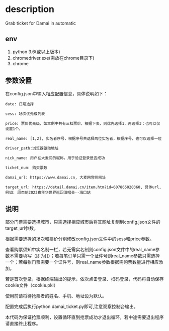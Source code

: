# description
Grab ticket for Damai in automatic


## env
1. python 3.6(或以上版本)
2. chromedriver.exe(需放在chrome目录下)
3. chrome


## 参数设置
在config.json中输入相应配置信息，具体说明如下：

    date: 日期选择

    sess: 场次优先级列表

    price: 票价优先级，如本例中共有三档票价，根据下表，则优先选择1，再选择3；也可以仅设置1个。

    real_name: [1,2], 实名者序号，根据序号共选择两位实名者，根据序号，也可仅选择一位
 
    driver_path:浏览器驱动地址

    nick_name: 用户在大麦网的昵称，用于验证登录是否成功

    ticket_num: 购买票数

    damai_url: https://www.damai.cn, 大麦网官网网址

    target_url: https://detail.damai.cn/item.htm?id=607865020360, 具体url, 例如: 周杰伦2023嘉年华世界巡回演唱会--海口站


## 说明

部分门票需要选择城市，只需选择相应城市后将其网址复制到config.json文件的target_url参数。

根据需要选择的场次和票价分别修改config.json文件中的sess和price参数。

查看购票须知中实名制一栏，若无需实名制则config.json文件中的real_name参数不需要填写（即为[]）；若每笔订单只需一个证件号则real_name参数只需选择一个；若每张门票需要一个证件号，则real_name参数根据需购票数量进行相应添加。

若是首次登录，根据终端输出的提示，依次点击登录、扫码登录，代码将自动保存cookie文件（cookie.pkl）

使用前请将待抢票者的姓名、手机、地址设为默认。

配置完成后执行python damai_ticket.py即可,注意观察控制台输出。

本代码为保证抢票顺利，设置循环直到抢票成功才退出循环，若中途需要退出程序请直接终止程序。